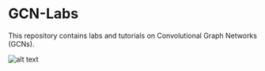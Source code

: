 # GCN-Labs
This repository contains labs and tutorials on Convolutional Graph Networks (GCNs).

![alt text]([https://tkipf.github.io/graph-convolutional-networks/images/gcn_web.png](https://pic4.zhimg.com/v2-dd9de3af36d661f3d68853cca6ada193_1200x500.jpg)https://pic4.zhimg.com/v2-dd9de3af36d661f3d68853cca6ada193_1200x500.jpg](https://external-content.duckduckgo.com/iu/?u=https%3A%2F%2Fgowrishankar.info%2Fblog%2Fgraph-convolution-network-a-practical-implementation-of-vertex-classifier-and-its-mathematical-basis%2Fgcn.png&f=1&nofb=1&ipt=247030a0d0ccedb86de61a67658fd2d4559e2f864fb602761038332f135a89c8&ipo=images)https://external-content.duckduckgo.com/iu/?u=https%3A%2F%2Fgowrishankar.info%2Fblog%2Fgraph-convolution-network-a-practical-implementation-of-vertex-classifier-and-its-mathematical-basis%2Fgcn.png&f=1&nofb=1&ipt=247030a0d0ccedb86de61a67658fd2d4559e2f864fb602761038332f135a89c8&ipo=images "gcn")
